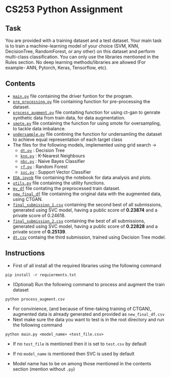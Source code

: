 # CS253 Python Assignment

## Task 
You are provided with a training dataset and a test dataset. Your main task is to train a machine-learning model of your choice (SVM, KNN, DecisionTree, RandomForest, or any other) on this dataset and perform multi-class classification. You can only use the libraries mentioned in the Rules section. No deep learning methods/libraries are allowed (For example- ANN, Pytorch, Keras, Tensorflow, etc).

## Contents 

- [`main.py`](./main.py) file containing the driver funtion for the program.
- [`pre_processing.py`](/pre_processing.py) file containing function for pre-processing the dataset. 
- [`process_augment.py`](/process_augment.py) file contaiting function for using ct-gan to genrate synthetic data from train data, for data augmentation.
- [`smote.py`](/smote.py) file containing the function for using smote for oversampling, to tackle data imbalance.
- [`undersample.py`](/undersample.py) file contining the function for undersamling the dataset to achieve equal representation of each target class
- The files for the following models, implemented using grid search &rarr;
    - [`dt.py`](/dt.py) : Decision Tree
    - [`knn.py`](/knn.py) : K-Nearest Neighbours 
    - [`nbc.py`](/nbc.py) : Naive Bayes Classifier
    - [`rf.py`](/rf.py) : Random Forest 
    - [`svc.py`](/svc.py) : Support Vector Classifier
- [`EDA.ipynb`](/EDA.ipynb) file containing the notebook for data analysis and plots.
- [`utils.py`](/utils.py) file containing the utility functions.
- [`my_df`](/my_df.csv) file contating the preprocessed train dataset.
- [`new_final_df`](/new_final_df.csv) file containing the original data with the augmented data, using CTGAN.
- [`final_submission_1.csv`](/final_submission_1.csv) containing the second best of all submissions, generated using SVC model, having a public score of **0.23874** and a private score of 0.24618.
- [`final_submission_2.csv`](/final_submission_2.csv) containing the best of all submissions, generated using SVC model, having a public score of **0.22828** and a private score of  **0.25139**.
- [`dt.csv`](/dt.csv) containg the third submission, trained using Decision Tree model.

## Instructions

- First of all install all the required libraries using the following command 

```shell
pip install -r requierments.txt
```
- (Optional) Run the following command to process and augment the train dataset 
```shell
python process_augment.csv
```
- For convinience, (and because of time-taking training of CTGAN), augmented data is already generated and provided as `new_final_df.csv` 
- Next make sure the data you want to test is in the root directory and run the following command 

```shell
python main.py <model_name> <test_file.csv>  
```
- If no `test_file` is mentioned then it is set to `test.csv` by default 
- If no `model_name` is mentioned then SVC is used by default 

- Model name has to be on among those mentioned in the contents section (mention without `.py`)